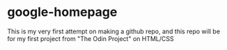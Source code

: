 # google-homepage
This is my very first attempt on making a github repo, and this repo will be for my first project from "The Odin Project" on HTML/CSS
